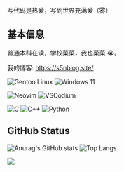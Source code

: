 写代码是热爱，写到世界充满爱（雾）

## 基本信息

普通本科在读，学校菜菜，我也菜菜 😭。

我的博客: https://s5nblog.site/

![Gentoo Linux](https://img.shields.io/badge/Gentoo_Linux-54487A?logo=Gentoo&logoColor=white&style=for-the-badge)
![Windows 11](https://img.shields.io/badge/Windows_11-0078D6?logo=windows&logoColor=white&style=for-the-badge)

![Neovim](https://img.shields.io/badge/NeoVim-57A143?logo=neovim&logoColor=white&style=for-the-badge)
![VSCodium](https://img.shields.io/badge/VSCodium-2F80ED?logo=vscodium&logoColor=white&style=for-the-badge)

![C](https://img.shields.io/badge/C-A8B9CC?logo=c&logoColor=white&style=for-the-badge)
![C++](https://img.shields.io/badge/Cpp-00599C?logo=cplusplus&logoColor=white&style=for-the-badge)
![Python](https://img.shields.io/badge/python-3776AB?logo=python&logoColor=white&style=for-the-badge)

## GitHub Status

![Anurag's GitHub stats](https://github-readme-stats.vercel.app/api?username=suoyuan666&show_icons=true) ![Top Langs](https://github-readme-stats.vercel.app/api/top-langs/?username=suoyuan666&hide=astro,typescript,css,javascript)

![](https://github-profile-summary-cards.vercel.app/api/cards/profile-details?username=suoyuan666)
